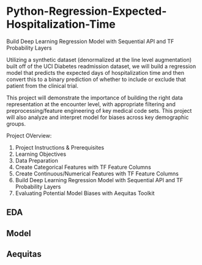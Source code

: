 # Python-Regression-Expected-Hospitalization-Time

Build Deep Learning Regression Model with Sequential API and TF Probability Layers

Utilizing a synthetic dataset (denormalized at the line level augmentation) built off of the UCI Diabetes readmission dataset, we will build a regression model that predicts the expected days of hospitalization time and then convert this to a binary prediction of whether to include or exclude that patient from the clinical trial.

This project will demonstrate the importance of building the right data representation at the encounter level, with appropriate filtering and preprocessing/feature engineering of key medical code sets. This project will also analyze and interpret model for biases across key demographic groups.


Project OVerview:
1. Project Instructions & Prerequisites
2. Learning Objectives
3. Data Preparation
4. Create Categorical Features with TF Feature Columns
5. Create Continuous/Numerical Features with TF Feature Columns
6. Build Deep Learning Regression Model with Sequential API and TF Probability Layers
7. Evaluating Potential Model Biases with Aequitas Toolkit




## EDA

## Model

## Aequitas
